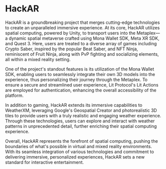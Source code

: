 # HackAR
HackAR is a groundbreaking project that merges cutting-edge technologies to create an unparalleled immersive experience. At its core, HackAR utilizes spatial computing, powered by Unity, to transport users into the Metaplex—a dynamic spatial metaverse crafted using Mona Wallet SDK, Meta XR SDK, and Quest 3. Here, users are treated to a diverse array of games including Crypto Saber, inspired by the popular Beat Saber, and NFT Ninja, reminiscent of Fruit Ninja, along with PvP fighting and socializing elements, all within a mixed reality setting.

One of the project's standout features is its utilization of the Mona Wallet SDK, enabling users to seamlessly integrate their own 3D models into the experience, thus personalizing their journey through the Metaplex. To ensure a secure and streamlined user experience, Lit Protocol's Lit Actions are employed for authentication, enhancing the overall accessibility of the platform.

In addition to gaming, HackAR extends its immersive capabilities to WeatherXM, leveraging Google's Geospatial Creator and photorealistic 3D tiles to provide users with a truly realistic and engaging weather experience. Through these technologies, users can explore and interact with weather patterns in unprecedented detail, further enriching their spatial computing experience.

Overall, HackAR represents the forefront of spatial computing, pushing the boundaries of what's possible in virtual and mixed reality environments. With its seamless integration of various technologies and commitment to delivering immersive, personalized experiences, HackAR sets a new standard for interactive entertainment.
